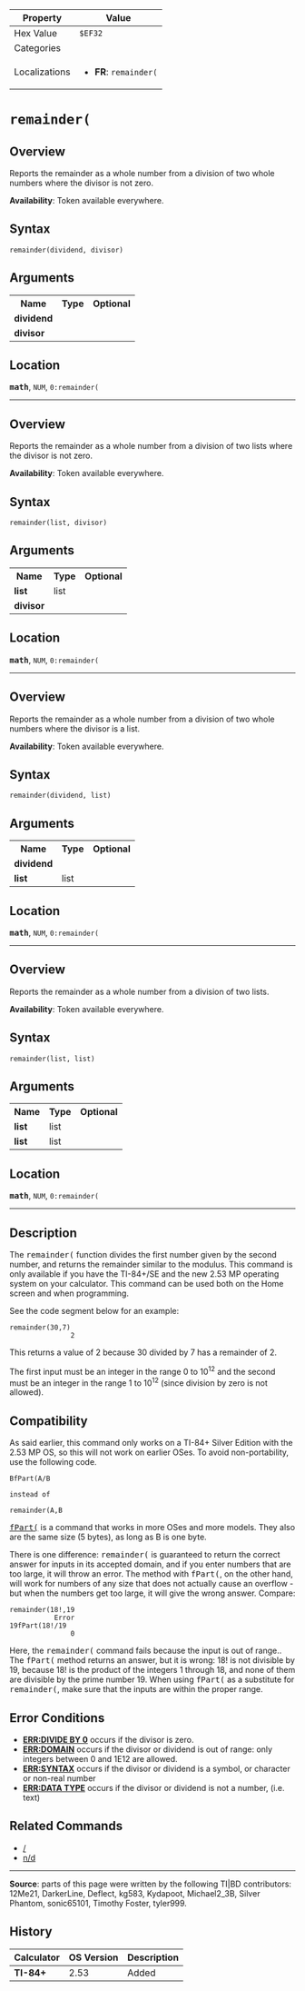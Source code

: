 | Property      | Value |
|---------------|-------|
| Hex Value     | `$EF32`|
| Categories    | <ul></ul> |
| Localizations | <ul><li><b>FR</b>: `remainder(`</li></ul> |

# `remainder(`

## Overview
Reports the remainder as a whole number from a division of two whole numbers where the divisor is not zero.


<b>Availability</b>: Token available everywhere.

## Syntax
`remainder(dividend, divisor)`

## Arguments
<table>
<tr><th>Name</th><th>Type</th><th>Optional</th></tr>

<tr><td><b>dividend</b></td><td></td><td></td></tr>

<tr><td><b>divisor</b></td><td></td><td></td></tr>

</table>

## Location
<tt><kbd><b>math</b></kbd></tt>, `NUM`, `0:remainder(`
<hr>

## Overview
Reports the remainder as a whole number from a division of two lists where the divisor is not zero.


<b>Availability</b>: Token available everywhere.

## Syntax
`remainder(list, divisor)`

## Arguments
<table>
<tr><th>Name</th><th>Type</th><th>Optional</th></tr>

<tr><td><b>list</b></td><td>list</td><td></td></tr>

<tr><td><b>divisor</b></td><td></td><td></td></tr>

</table>

## Location
<tt><kbd><b>math</b></kbd></tt>, `NUM`, `0:remainder(`
<hr>

## Overview
Reports the remainder as a whole number from a division of two whole numbers where the divisor is a list.


<b>Availability</b>: Token available everywhere.

## Syntax
`remainder(dividend, list)`

## Arguments
<table>
<tr><th>Name</th><th>Type</th><th>Optional</th></tr>

<tr><td><b>dividend</b></td><td></td><td></td></tr>

<tr><td><b>list</b></td><td>list</td><td></td></tr>

</table>

## Location
<tt><kbd><b>math</b></kbd></tt>, `NUM`, `0:remainder(`
<hr>

## Overview
Reports the remainder as a whole number from a division of two lists.


<b>Availability</b>: Token available everywhere.

## Syntax
`remainder(list, list)`

## Arguments
<table>
<tr><th>Name</th><th>Type</th><th>Optional</th></tr>

<tr><td><b>list</b></td><td>list</td><td></td></tr>

<tr><td><b>list</b></td><td>list</td><td></td></tr>

</table>

## Location
<tt><kbd><b>math</b></kbd></tt>, `NUM`, `0:remainder(`
<hr>

## Description

The <tt>remainder(</tt> function divides the first number given by the second number, and returns the remainder similar to the modulus. This command is only available if you have the TI-84+/SE and the new 2.53 MP operating system on your calculator. This command can be used both on the Home screen and when programming.

See the code segment below for an example:

```ti-basic
remainder(30,7)
               2
```

This returns a value of 2 because 30 divided by 7 has a remainder of 2.

The first input must be an integer in the range 0 to 10<sup>12</sup> and the second must be an integer in the range 1 to 10<sup>12</sup> (since division by zero is not allowed).

## Compatibility

As said earlier, this command only works on a TI-84+ Silver Edition with the 2.53 MP OS, so this will not work on earlier OSes. To avoid non-portability, use the following code.

```ti-basic
BfPart(A/B

instead of

remainder(A,B
```

  
<tt><a href="fPart(.md">fPart(</a></tt> is a command that works in more OSes and more models. They also are the same size (5 bytes), as long as B is one byte.

There is one difference: <tt>remainder(</tt> is guaranteed to return the correct answer for inputs in its accepted domain, and if you enter numbers that are too large, it will throw an error. The method with <tt>fPart(</tt>, on the other hand, will work for numbers of any size that does not actually cause an overflow - but when the numbers get too large, it will give the wrong answer. Compare:

```ti-basic
remainder(18!,19
           Error
19fPart(18!/19
               0
```

  
Here, the <tt>remainder(</tt> command fails because the input is out of range.. The <tt>fPart(</tt> method returns an answer, but it is wrong: 18! is not divisible by 19, because 18! is the product of the integers 1 through 18, and none of them are divisible by the prime number 19. When using <tt>fPart(</tt> as a substitute for <tt>remainder(</tt>, make sure that the inputs are within the proper range.

## Error Conditions

*   **[ERR:DIVIDE BY 0](errors#divideby0)** occurs if the divisor is zero.
*   **[ERR:DOMAIN](errors#domain)** occurs if the divisor or dividend is out of range: only integers between 0 and 1E12 are allowed.
*   **[ERR:SYNTAX](errors#syntax)** occurs if the divisor or dividend is a symbol, or character or non-real number
*   **[ERR:DATA TYPE](errors#datatype)** occurs if the divisor or dividend is not a number, (i.e. text)

## Related Commands

*   [/](/.md)
*   [n/d](n/d.md)

* * *

**Source**: parts of this page were written by the following TI|BD contributors: 12Me21, DarkerLine, Deflect, kg583, Kydapoot, Michael2_3B, Silver Phantom, sonic65101, Timothy Foster, tyler999.

## History
| Calculator | OS Version | Description |
|------------|------------|-------------|
| <b>TI-84+</b> | 2.53 | Added |


